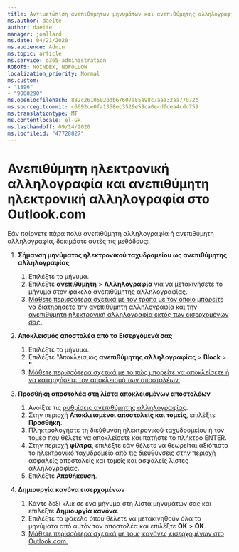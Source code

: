 ```yaml
---
title: Αντιμετώπιση ανεπιθύμητων μηνυμάτων και ανεπιθύμητης αλληλογραφίας στο Outlook.com
ms.author: daeite
author: daeite
manager: joallard
ms.date: 04/21/2020
ms.audience: Admin
ms.topic: article
ms.service: o365-administration
ROBOTS: NOINDEX, NOFOLLOW
localization_priority: Normal
ms.custom:
- "1896"
- "9000290"
ms.openlocfilehash: 882c2610502bdb67607a85a98c7aaa32aa77072b
ms.sourcegitcommit: c6692ce0fa1358ec3529e59ca0ecdfdea4cdc759
ms.translationtype: MT
ms.contentlocale: el-GR
ms.lasthandoff: 09/14/2020
ms.locfileid: "47728827"
---
```

# <a name="spam-and-junk-email-in-outlookcom"></a>Ανεπιθύμητη ηλεκτρονική αλληλογραφία και ανεπιθύμητη ηλεκτρονική αλληλογραφία στο Outlook.com

Εάν παίρνετε πάρα πολύ ανεπιθύμητη αλληλογραφία ή ανεπιθύμητη αλληλογραφία, δοκιμάστε αυτές τις μεθόδους:

1. **Σήμανση μηνύματος ηλεκτρονικού ταχυδρομείου ως ανεπιθύμητης αλληλογραφίας**
    1. Επιλέξτε το μήνυμα.
    1. Επιλέξτε **ανεπιθύμητη**  >  **Αλληλογραφία** για να μετακινήσετε το μήνυμα στον φάκελο ανεπιθύμητης αλληλογραφίας.
    1. [Μάθετε περισσότερα σχετικά με τον τρόπο με τον οποίο μπορείτε να διατηρήσετε την ανεπιθύμητη αλληλογραφία και την ανεπιθύμητη ηλεκτρονική αλληλογραφία εκτός των εισερχομένων σας.](https://support.office.com/article/a3ece97b-82f8-4a5e-9ac3-e92fa6427ae4?wt.mc_id=Office_Outlook_com_Alchemy)

1. **Αποκλεισμός αποστολέα από τα Εισερχόμενά σας**
    1. Επιλέξτε το μήνυμα.
    1. Επιλέξτε "Αποκλεισμός **ανεπιθύμητης αλληλογραφίας**  >  **Block**  >  **"**.
    1. [Μάθετε περισσότερα σχετικά με το πώς μπορείτε να αποκλείσετε ή να καταργήσετε τον αποκλεισμό των αποστολέων.](https://support.office.com/article/afba1c94-77bb-4f50-8b85-057cf52f4d5e?wt.mc_id=Office_Outlook_com_Alchemy)

1. **Προσθήκη αποστολέα στη λίστα αποκλεισμένων αποστολέων**
    1. Ανοίξτε τις [ρυθμίσεις ανεπιθύμητης αλληλογραφίας](https://outlook.live.com/mail/options/mail/junkEmail/blockedSendersAndDomainsV2).
    1. Στην περιοχή **Αποκλεισμένοι αποστολείς και τομείς**, επιλέξτε **Προσθήκη**.
    1. Πληκτρολογήστε τη διεύθυνση ηλεκτρονικού ταχυδρομείου ή τον τομέα που θέλετε να αποκλείσετε και πατήστε το πλήκτρο ENTER.
    1. Στην περιοχή **φίλτρα**, επιλέξτε εάν θέλετε να θεωρείται αξιόπιστο το ηλεκτρονικό ταχυδρομείο από τις διευθύνσεις στην περιοχή ασφαλείς αποστολείς και τομείς και ασφαλείς λίστες αλληλογραφίας.
    1. Επιλέξτε **Αποθήκευση**.

1. **Δημιουργία κανόνα εισερχομένων**
    1. Κάντε δεξί κλικ σε ένα μήνυμα στη λίστα μηνυμάτων σας και επιλέξτε **Δημιουργία κανόνα**.
    1. Επιλέξτε το φάκελο όπου θέλετε να μετακινηθούν όλα τα μηνύματα από αυτόν τον αποστολέα και επιλέξτε **OK**  >  **OK**.
    1. [Μάθετε περισσότερα σχετικά με τους κανόνες εισερχομένων στο Outlook.com.](https://support.office.com/article/4b094371-a5d7-49bd-8b1b-4e4896a7cc5d?wt.mc_id=Office_Outlook_com_Alchemy)